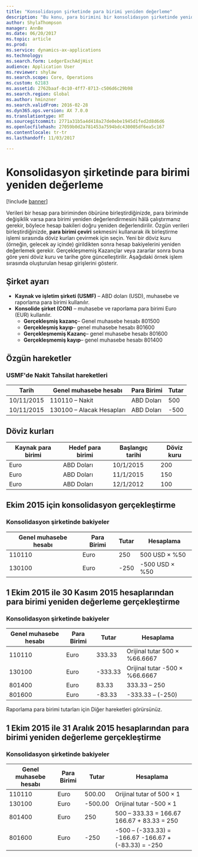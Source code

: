 ```yaml
---
title: "Konsolidasyon şirketinde para birimi yeniden değerleme"
description: "Bu konu, para birimini bir konsolidasyon şirketinde yeniden değerlemeyi açıklar."
author: ShylaThompson
manager: AnnBe
ms.date: 06/20/2017
ms.topic: article
ms.prod: 
ms.service: dynamics-ax-applications
ms.technology: 
ms.search.form: LedgerExchAdjHist
audience: Application User
ms.reviewer: shylaw
ms.search.scope: Core, Operations
ms.custom: 62183
ms.assetid: 2762baaf-0c10-4ff7-8713-c506d6c29b98
ms.search.region: Global
ms.author: hminzner
ms.search.validFrom: 2016-02-28
ms.dyn365.ops.version: AX 7.0.0
ms.translationtype: HT
ms.sourcegitcommit: 2771a31b5a4d418a27de0ebe1945d1fed2d8d6d6
ms.openlocfilehash: 27059b0d2a781453a7594bdc430005df6ea5c167
ms.contentlocale: tr-tr
ms.lasthandoff: 11/03/2017

---
```


# <a name="currency-revaluation-in-a-consolidation-company"></a>Konsolidasyon şirketinde para birimi yeniden değerleme

[!include [banner](../includes/banner.md)]

Verileri bir hesap para biriminden öbürüne birleştirdiğinizde, para biriminde değişiklik varsa para birimi yeniden değerlendirmesini hâlâ çalıştırmanız gerekir, böylece hesap bakileri doğru yeniden değerlendirilir. Özgün verileri birleştirdiğinizde, **para birimi çeviri** sekmesini kullanarak ilk birleştirme işlemi sırasında döviz kurları çevirmek için seçin. Yeni bir döviz kuru (örneğin, gelecek ay içinde) girildikten sonra hesap bakiyelerini yeniden değerlemek gerekir. Gerçekleşmemiş Kazançlar veya zararlar sonra buna göre yeni döviz kuru ve tarihe göre güncelleştirilir. Aşağıdaki örnek işlem sırasında oluşturulan hesap girişlerini gösterir.

## <a name="company-setup"></a>Şirket ayarı
-   **Kaynak ve işletim şirketi (USMF)** – ABD doları (USD), muhasebe ve raporlama para birimi kullanılır.
-   **Konsolide şirket (CON)** – muhasebe ve raporlama para birimi Euro (EUR) kullanılır.
    -   **Gerçekleşmiş kazanç**– Genel muhasebe hesabı 801500
    -   **Gerçekleşmiş kayıp**– genel muhasebe hesabı 801600
    -   **Gerçekleşmemiş Kazanç**– genel muhasebe hesabı 801600
    -   **Gerçekleşmemiş kayıp**– genel muhasebe hesabı 801400

## <a name="original-transactions"></a>Özgün hareketler
### <a name="cash-receipt-transactions-in-usmf"></a>USMF'de Nakit Tahsilat hareketleri

| Tarih       | Genel muhasebe hesabı               | Para Birimi | Tutar |
|------------|------------------------------|----------|--------|
| 10/11/2015 | 110110 – Nakit                | ABD Doları      | 500    |
| 10/11/2015 | 130100 – Alacak Hesapları | ABD Doları      | -500   |

## <a name="exchange-rates"></a>Döviz kurları

| Kaynak para birimi | Hedef para birimi | Başlangıç tarihi | Döviz kuru |
|---------------|-------------|------------|---------------|
| Euro           | ABD Doları         | 10/1/2015  | 200           |
| Euro           | ABD Doları         | 11/1/2015  | 150           |
| Euro           | ABD Doları         | 12/1/2012  | 100           |

## <a name="perform-the-consolidation-for-october-2015"></a>Ekim 2015 için konsolidasyon gerçekleştirme
### <a name="balances-in-the-consolidation-company"></a>Konsolidasyon şirketinde bakiyeler

| Genel muhasebe hesabı | Para Birimi | Tutar | Hesaplama    |
|----------------|----------|--------|----------------|
| 110110         | Euro      | 250    | 500 USD × %50  |
| 130100         | Euro      | -250   | -500 USD × %50 |

## <a name="perform-currency-revaluation-for-the-accounts-from-october-1-2015-through-november-30-2015"></a>1 Ekim 2015 ile 30 Kasım 2015 hesaplarından para birimi yeniden değerleme gerçekleştirme
### <a name="balances-in-the-consolidation-company"></a>Konsolidasyon şirketinde bakiyeler

| Genel muhasebe hesabı | Para Birimi | Tutar  | Hesaplama                        |
|----------------|----------|---------|------------------------------------|
| 110110         | Euro      | 333.33  | Orijinal tutar 500 × %66.6667  |
| 130100         | Euro      | -333.33 | Orijinal tutar -500 × %66.6667 |
| 801400         | Euro      | 83.33   | 333.33 – 250                       |
| 801600         | Euro      | -83.33  | -333.33 – (-250)                   |

Raporlama para birimi tutarları için Diğer hareketleri görürsünüz.

## <a name="perform-currency-revaluation-for-the-accounts-from-october-1-2015-through-december-31-2015"></a>1 Ekim 2015 ile 31 Aralık 2015 hesaplarından para birimi yeniden değerleme gerçekleştirme
### <a name="balances-in-the-consolidation-company"></a>Konsolidasyon şirketinde bakiyeler

| Genel muhasebe hesabı | Para Birimi | Tutar  | Hesaplama                                          |
|----------------|----------|---------|------------------------------------------------------|
| 110110         | Euro      | 500.00  | Orijinal tutar of 500 × 1                           |
| 130100         | Euro      | -500.00 | Orijinal tutar -500 × 1                          |
| 801400         | Euro      | 250     | 500 – 333.33 = 166.67 166.67 + 83.33 = 250           |
| 801600         | Euro      | -250    | -500 – (-333.33) = -166.67 -166.67 + (-83.33) = -250 |







